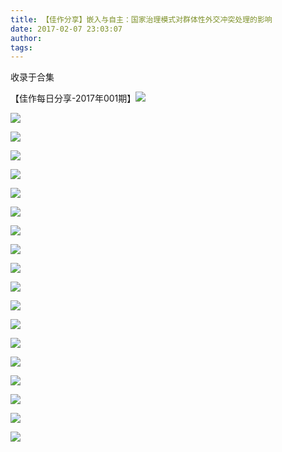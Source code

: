 ```yaml
---
title: 【佳作分享】嵌入与自主：国家治理模式对群体性外交冲突处理的影响
date: 2017-02-07 23:03:07
author: 
tags: 
---
```



收录于合集

【佳作每日分享-2017年001期】![](/images/4500/2.jpeg)

![](/images/4500/3.jpeg)

![](/images/4500/4.jpeg)

![](/images/4500/5.jpeg)

![](/images/4500/6.jpeg)

![](/images/4500/7.jpeg)

![](/images/4500/8.jpeg)

![](/images/4500/9.jpeg)

![](/images/4500/10.jpeg)

![](/images/4500/11.jpeg)

![](/images/4500/12.jpeg)

![](/images/4500/13.jpeg)

![](/images/4500/14.jpeg)

![](/images/4500/15.jpeg)

![](/images/4500/16.jpeg)

![](/images/4500/17.jpeg)

![](/images/4500/18.jpeg)

![](/images/4500/19.jpeg)

![](/images/4500/20.jpeg)

  


